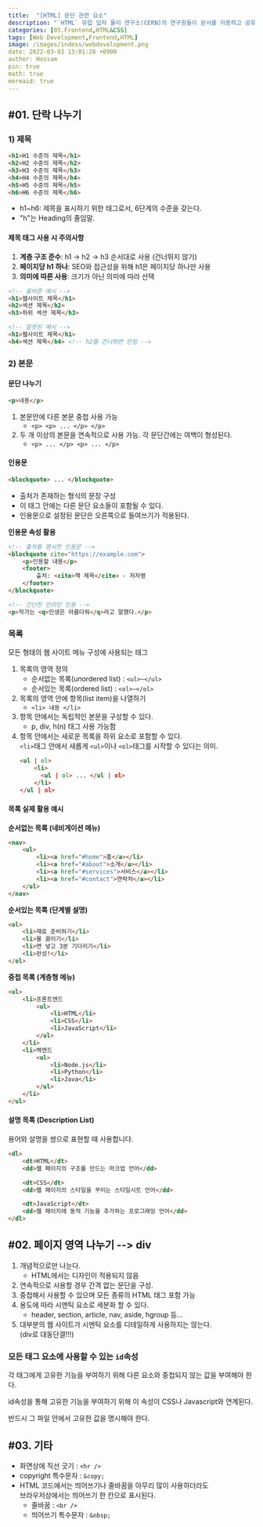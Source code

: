 ```yaml
---
title:  "[HTML] 문단 관련 요소"
description: "`HTML` 유럽 입자 물리 연구소(CERN)의 연구원들이 문서를 이용하고 공유하기 위한 체계에서 시작되었습니다. 즉, 연구논문 등의 문서를 위한 체계에서 출발한 것이 기 때문에 그 원래의 기능은 책을 집필하는데 필요한 제목, 목차, 문단, 문장, 표 등을 표현하는데 맞춰져 있습니다. 그렇기 때문에 HTML 태그의 기능들은 크게 문단 관련 요소와 문장 관련 요소로 구분할 수 있습니다. 이 포스팅에서는 문단 관련 요소들에 대해 살펴봅니다."
categories: [05.Frontend,HTML&CSS]
tags: [Web Development,Frontend,HTML]
image: /images/indexs/webdevelopment.png
date: 2022-03-03 13:01:28 +0900
author: Hossam
pin: true
math: true
mermaid: true
---
```


## #01. 단락 나누기

### 1) 제목

```html
<h1>H1 수준의 제목</h1>
<h2>H2 수준의 제목</h2>
<h3>H3 수준의 제목</h3>
<h4>H4 수준의 제목</h4>
<h5>H5 수준의 제목</h5>
<h6>H6 수준의 제목</h6>
```

- h1~h6: 제목을 표시하기 위한 태그로서, 6단계의 수준을 갖는다.
- "h"는 Heading의 줄임말.

#### 제목 태그 사용 시 주의사항

1. **계층 구조 준수**: h1 → h2 → h3 순서대로 사용 (건너뛰지 않기)
2. **페이지당 h1 하나**: SEO와 접근성을 위해 h1은 페이지당 하나만 사용
3. **의미에 따른 사용**: 크기가 아닌 의미에 따라 선택

```html
<!-- 올바른 예시 -->
<h1>웹사이트 제목</h1>
<h2>섹션 제목</h2>
<h3>하위 섹션 제목</h3>

<!-- 잘못된 예시 -->
<h1>웹사이트 제목</h1>
<h4>섹션 제목</h4> <!-- h2를 건너뛰면 안됨 -->
```


### 2) 본문

#### 문단 나누기

```html
<p>내용</p>
```
1. 본문안에 다른 본문 중첩 사용 가능<br/>
    * `<p> <p> ... </p> </p>`
1. 두 개 이상의 본문을 연속적으로 사용 가능. 각 문단간에는 여백이 형성된다.<br/>
    * `<p> ... </p> <p> ... </p>`

#### 인용문

```html
<blockquote> ... </blockquote>
```

- 출처가 존재하는 형식의 문장 구성
- 이 태그 안에는 다른 문단 요소들이 포함될 수 있다.
- 인용문으로 설정된 문단은 오른쪽으로 들여쓰기가 적용된다.

**인용문 속성 활용**

```html
<!-- 출처를 명시한 인용문 -->
<blockquote cite="https://example.com">
    <p>인용할 내용</p>
    <footer>
        출처: <cite>책 제목</cite> - 저자명
    </footer>
</blockquote>

<!-- 간단한 인라인 인용 -->
<p>작가는 <q>인생은 아름다워</q>라고 말했다.</p>
```

### 목록

모든 형태의 웹 사이트 메뉴 구성에 사용되는 태그

1. 목록의 영역 정의
    * 순서없는 목록(unordered list) : `<ul>~</ul>`
    * 순서있는 목록(ordered list) : `<ol>~</ol>`
2. 목록의 영역 안에 항목(list item)을 나열하기
    * `<li> 내용 </li>`
3. 항목 안에서는 독립적인 본문을 구성할 수 있다.
    * p, div, h(n) 태그 사용 가능함
4. 항목 안에서는 새로운 목록을 하위 요소로 포함할 수 있다.<br/>
`<li>`태그 안에서 새롭게 `<ul>`이나 `<ol>`태그를 시작할 수 있다는 의미.
    ```html
    <ul | ol>
        <li>
          <ul | ol> ... </ul | ol>
        </li>
    </ul | ol>
    ```

#### 목록 실제 활용 예시

**순서없는 목록 (네비게이션 메뉴)**
```html
<nav>
    <ul>
        <li><a href="#home">홈</a></li>
        <li><a href="#about">소개</a></li>
        <li><a href="#services">서비스</a></li>
        <li><a href="#contact">연락처</a></li>
    </ul>
</nav>
```

**순서있는 목록 (단계별 설명)**
```html
<ol>
    <li>재료 준비하기</li>
    <li>물 끓이기</li>
    <li>면 넣고 3분 기다리기</li>
    <li>완성!</li>
</ol>
```

**중첩 목록 (계층형 메뉴)**
```html
<ul>
    <li>프론트엔드
        <ul>
            <li>HTML</li>
            <li>CSS</li>
            <li>JavaScript</li>
        </ul>
    </li>
    <li>백엔드
        <ul>
            <li>Node.js</li>
            <li>Python</li>
            <li>Java</li>
        </ul>
    </li>
</ul>
```

#### 설명 목록 (Description List)

용어와 설명을 쌍으로 표현할 때 사용합니다.

```html
<dl>
    <dt>HTML</dt>
    <dd>웹 페이지의 구조를 만드는 마크업 언어</dd>

    <dt>CSS</dt>
    <dd>웹 페이지의 스타일을 꾸미는 스타일시트 언어</dd>

    <dt>JavaScript</dt>
    <dd>웹 페이지에 동적 기능을 추가하는 프로그래밍 언어</dd>
</dl>
```


## #02. 페이지 영역 나누기 --> div

1. 개념적으로만 나눈다.
    * HTML에서는 디자인이 적용되지 않음
1. 연속적으로 사용할 경우 간격 없는 문단을 구성.
1. 중첩해서 사용할 수 있으며 모든 종류의 HTML 태그 포함 가능
1. 용도에 따라 시멘틱 요소로 세분화 할 수 있다.
    * header, section, article, nav, aside, hgroup 등...
1. 대부분의 웹 사이트가 시멘틱 요소를 디테일하게 사용하지는 않는다.<br/>
(div로 대동단결!!!)

### 모든 태그 요소에 사용할 수 있는 `id`속성

각 태그에게 고유한 기능을 부여하기 위해 다른 요소와 중첩되지 않는 값을 부여해야 한다.

id속성을 통해 고유한 기능을 부여하기 위해 이 속성이 CSS나 Javascript와 연계된다.

반드시 그 파일 안에서 고유한 값을 명시해야 한다.

## #03. 기타

- 화면상에 직선 긋기 : `<hr />`
- copyright 특수문자 : `&copy;`
- HTML 코드에서는 띄어쓰기나 줄바꿈을 아무리 많이 사용하더라도<br/>
브라우저상에서는 띄어쓰기 한 칸으로 표시된다.
    * 줄바꿈 : `<br />`
    * 띄어쓰기 특수문자 : `&nbsp;`